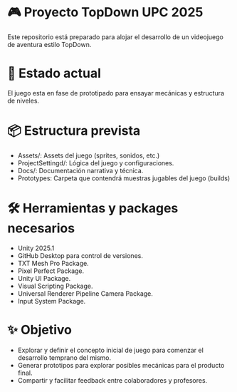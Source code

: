 # 🎮 Proyecto TopDown UPC 2025

Este repositorio está preparado para alojar el desarrollo de un videojuego de aventura estilo TopDown.

# 🧪 Estado actual
El juego esta en fase de prototipado para ensayar mecánicas y estructura de niveles.

# 📦 Estructura prevista
- Assets/: Assets del juego (sprites, sonidos, etc.)
- ProjectSettingd/: Lógica del juego y configuraciones.
- Docs/: Documentación narrativa y técnica.
- Prototypes: Carpeta que contendrá muestras jugables del juego (builds)

# 🛠️ Herramientas y packages necesarios
- Unity 2025.1
- GitHub Desktop para control de versiones.
- TXT Mesh Pro Package.
- Pixel Perfect Package.
- Unity UI Package.
- Visual Scripting Package.
- Universal Renderer Pipeline Camera Package.
- Input System Package.

# ✨ Objetivo
- Explorar y definir el concepto inicial de juego para comenzar el desarrollo temprano del mismo.
- Generar prototipos para explorar posibles mecánicas para el producto final.
- Compartir y facilitar feedback entre colaboradores y profesores.
